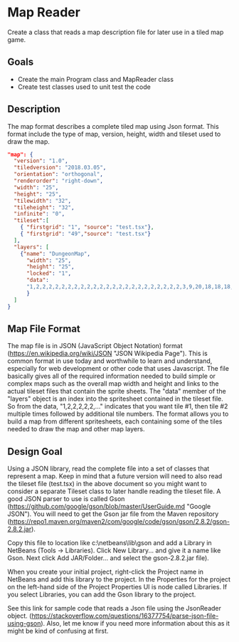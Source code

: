 # Map Reader
Create a class that reads a map description file for later use in a tiled map game.
## Goals
* Create the main Program class and MapReader class
* Create test classes used to unit test the code
## Description
The map format describes a complete tiled map using Json format.  This format include the type of map, version, height, width and tileset used to draw the map.

```json
"map": {
  "version": "1.0",
  "tiledversion": "2018.03.05",
  "orientation": "orthogonal",
  "renderorder": "right-down",
  "width": "25",
  "height": "25",
  "tilewidth": "32",
  "tileheight": "32",
  "infinite": "0",
  "tileset":[
    { "firstgrid": "1", "source": "test.tsx"},
    { "firstgrid": "49","source": "test.tsx"}
  ],
  "layers": [
    {"name": "DungeonMap",
      "width": "25",
      "height": "25",
      "locked": "1",
      "data":
      "1,2,2,2,2,2,2,2,2,2,2,2,2,2,2,2,2,2,2,2,2,2,2,2,3,9,20,18,18,18,18,18,18,18,18,18,18,18,18,18,18,18,18,18,18,18,18,18,21,11,9,11,30,30,30,30,30,30,30,30,30,30,30,30,30,30,30,30,30,30,30,30,30,9,11,9,11,30,30,30,30,30,30,30,30,30,30,30,30,30,30,30,30,30,30,30,30,30,9,11,9,11,30,30,30,30,30,30,30,30,30,30,30,30,30,30,30,30,30,30,30,30,30,9,11,9,11,30,30,30,30,30,30,30,30,30,30,30,40,30,30,30,30,30,30,30,30,30,9,11,9,11,30,30,30,30,30,30,30,30,30,30,30,30,30,30,30,30,30,30,30,30,30,9,11,9,11,30,30,30,30,30,30,30,30,30,30,30,30,30,30,30,30,30,30,30,30,30,9,11,9,11,30,30,30,30,30,30,30,30,30,30,30,30,30,30,30,30,30,30,30,30,30,9,11,9,11,30,30,30,30,30,30,30,32,30,30,30,30,30,30,30,30,30,30,30,30,40,9,11,9,11,30,30,30,30,30,30,30,30,30,30,30,30,30,30,30,30,30,30,30,30,30,9,11,9,11,30,30,30,30,30,30,30,30,30,30,30,30,30,30,30,30,30,30,30,30,30,9,11,9,11,30,30,30,30,30,30,30,30,30,30,30,30,25,26,27,30,30,30,30,30,30,9,11,9,11,30,30,30,30,30,30,30,30,30,30,30,30,33,36,43,30,25,27,30,30,30,9,11,9,11,30,30,30,30,30,32,30,30,30,30,30,30,33,35,47,30,33,35,30,30,30,9,11,9,11,30,30,30,30,30,30,30,30,30,30,30,30,33,44,26,26,45,35,30,30,30,9,11,9,11,30,30,30,30,32,30,30,30,30,30,30,30,41,42,42,42,42,43,30,30,30,9,11,9,11,30,30,30,30,30,30,30,30,30,30,30,30,30,30,30,30,30,30,30,30,30,9,11,9,11,30,30,30,30,30,30,30,30,30,30,30,30,30,30,30,30,30,30,30,30,30,9,11,9,11,30,30,30,30,30,30,30,30,30,30,30,30,30,30,30,30,30,30,30,30,30,9,11,9,11,30,30,30,30,30,30,30,30,30,30,30,30,30,30,30,30,30,30,30,30,30,9,11,9,11,30,30,30,30,30,30,30,30,30,30,30,30,30,30,30,30,30,30,30,30,30,9,11,9,11,30,30,30,30,30,30,30,30,30,30,30,30,30,30,30,30,30,30,30,30,30,9,11,9,28,2,2,2,2,2,2,2,2,2,2,2,2,2,2,2,2,2,2,2,2,2,29,11,17,18,18,18,18,18,18,18,18,18,18,18,18,18,18,18,18,18,18,18,18,18,18,18,19"
      }
  ]
}
```

## Map File Format
The map file is in JSON (JavaScript Object Notation) format (https://en.wikipedia.org/wiki/JSON "JSON Wikipedia Page").  This is common format in use today and worthwhile to learn and understand, especially for web development or other code that uses Javascript.
The file basically gives all of the required information needed to build simple or complex maps such as the overall map width and height and links to the actual tileset files that contain the sprite sheets.  The "data" member of the "layers" object is an index into the spritesheet contained in the tileset file.  So from the data, "1,2,2,2,2,2,..." indicates that you want tile #1, then tile #2 multiple times followed by additional tile numbers.  The format allows you to build a map from different spritesheets, each containing some of the tiles needed to draw the map and other map layers.
## Design Goal
Using a JSON library, read the complete file into a set of classes that represent a map.  Keep in mind that a future version will need to also read the tileset file (test.tsx) in the above document so you might want to consider a separate Tileset class to later handle reading the tileset file.
A good JSON parser to use is called Gson (https://github.com/google/gson/blob/master/UserGuide.md "Google JSON").
You will need to get the Gson jar file from the Maven repository (https://repo1.maven.org/maven2/com/google/code/gson/gson/2.8.2/gson-2.8.2.jar).

Copy this file to location like c:\netbeans\lib\gson and add a Library in NetBeans (Tools -> Libraries).  Click New Library... and give it a name like Gson.  Next click Add JAR/Folder... and select the gson-2.8.2.jar file).

When you create your initial project, right-click the Project name in NetBeans and add this library to the project.  In the Properties for the project on the left-hand side of the Project Properties UI is node called Libraries.  If you select Libraries, you can add the Gson library to the project.

See this link for sample code that reads a Json file using the JsonReader object. (https://stackoverflow.com/questions/16377754/parse-json-file-using-gson).  Also, let me know if you need more information about this as it might be kind of confusing at first.
